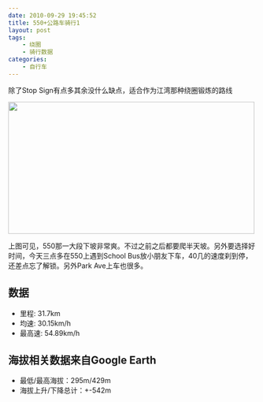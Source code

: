 ```yaml
---
date: 2010-09-29 19:45:52
title: 550+公路车骑行1
layout: post
tags:
    - 绕圈
    - 骑行数据
categories:
    - 自行车
---
```

除了Stop Sign有点多其余没什么缺点，适合作为江湾那种绕圈锻炼的路线

<a href="http://picasaweb.google.com/lh/photo/wLnqiQeycc47T8fZOip5UA?feat=directlink"><img class="aligncenter size-full wp-image-4012" title="GoogleEarth_Image" src="http://pic.ztpala.com/wp-content/uploads/2010/09/GoogleEarth_Image1.jpg" alt="" width="500" height="268" /></a>

上图可见，550那一大段下坡非常爽。不过之前之后都要爬半天坡。另外要选择好时间，今天三点多在550上遇到School Bus放小朋友下车，40几的速度刹到停，还差点忘了解锁。另外Park Ave上车也很多。
## 数据
* 里程: 31.7km
* 均速: 30.15km/h
* 最高速: 54.89km/h

## 海拔相关数据来自Google Earth
* 最低/最高海拔：295m/429m
* 海拔上升/下降总计：+-542m
